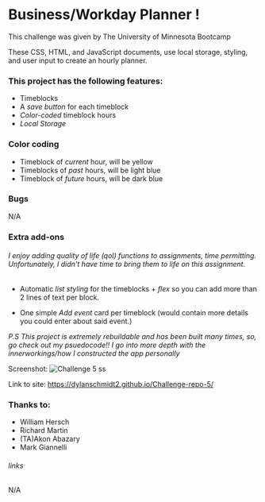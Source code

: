 # Business/Workday Planner !

This challenge was given by The University of Minnesota Bootcamp 

These CSS, HTML, and JavaScript documents, use local storage, styling, and user input to create an hourly planner.

### This project has the following features: 
* Timeblocks
* A _save button_ for each timeblock
* _Color-coded_ timeblock hours
* _Local Storage_

### Color coding
* Timeblock of _current_ hour, will be yellow
* Timeblocks of _past_ hours, will be light blue
* Timeblock of _future_ hours, will be dark blue
    
### Bugs

N/A

### Extra add-ons

###### I enjoy adding quality of life (qol) functions to assignments, time permitting. Unfortunately, I didn't have time to bring them to life on this assignment.

* Automatic _list styling_ for the timeblocks + _flex_ so you can add more than 2 lines of text per block.

* One simple _Add event_ card per timeblock (would contain more details you could enter about said event.)

*P.S This project is extremely rebuildable and has been built many times, so, go check out my psuedocode!! I go into more depth with the innerworkings/how I constructed the app personally*
 
Screenshot:
![Challenge 5 ss](https://user-images.githubusercontent.com/109780961/193472101-4300c8be-292c-43bc-9955-3efbc70b35f5.PNG)

Link to site: https://dylanschmidt2.github.io/Challenge-repo-5/

### Thanks to:
* William Hersch
* Richard Martin
* (TA)Akon Abazary
* Mark Giannelli
###### links

N/A
